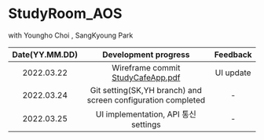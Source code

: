 # StudyRoom_AOS

with Youngho Choi , SangKyoung Park


|Date(YY.MM.DD)|Development progress|Feedback|
|:---:|:---:|:---:|
|2022.03.22 | Wireframe commit [StudyCafeApp.pdf](https://github.com/tost-team-4/StudyRoom_AOS/files/8347167/StudyCafeApp.pdf)| UI update |
|2022.03.24 | Git setting(SK,YH branch) and screen configuration completed | - |
|2022.03.25 | UI implementation, API 통신 settings | - |

